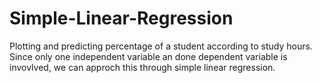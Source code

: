 # Simple-Linear-Regression
Plotting and predicting percentage of a student according to study hours. Since only one independent variable an done dependent variable is invovlved, we can approch this through simple linear regression.
